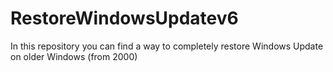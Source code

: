 # RestoreWindowsUpdatev6
In this repository you can find a way to completely restore Windows Update on older Windows (from 2000)
